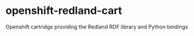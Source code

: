 openshift-redland-cart
======================

Openshift cartridge providing the Redland RDF library and Python bindings
